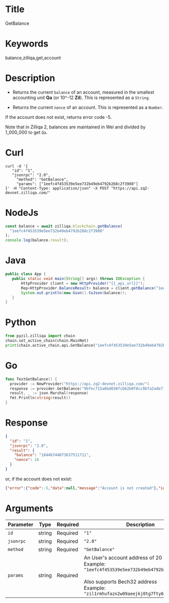 # Title

GetBalance

# Keywords

balance,zilliqa,get,account

# Description

- Returns the current `balance` of an account, measured in the smallest
  accounting unit **Qa** (or 10^-12 **Zil**). This is represented as a
  `String`.

- Returns the current `nonce` of an account. This is represented as a
  `Number`.

If the account does not exist, returns error code -5.

Note that in Zilliqa 2, balances are maintained in Wei and divided by 1_000_000 to get `Qa`.

# Curl

```shell
curl -d '{
   "id": "1",
   "jsonrpc": "2.0",
     "method": "GetBalance",
     "params": ["1eefc4f453539e5ee732b49eb4792b268c2f3908"]
}' -H "Content-Type: application/json" -X POST "https://api.zq2-devnet.zilliqa.com/"
```

# NodeJs

```js
const balance = await zilliqa.blockchain.getBalance(
  "1eefc4f453539e5ee732b49eb4792b268c2f3908"
);
console.log(balance.result);
```

# Java

```java
public class App {
   public static void main(String[] args) throws IOException {
       HttpProvider client = new HttpProvider("{{_api_url}}");
       Rep<HttpProvider.BalanceResult> balance = client.getBalance("1eefc4f453539e5ee732b49eb4792b268c2f3908");
       System.out.println(new Gson().toJson(balance));
   }
}
```

# Python

```python
from pyzil.zilliqa import chain
chain.set_active_chain(chain.MainNet)
print(chain.active_chain.api.GetBalance("1eefc4f453539e5ee732b49eb4792b268c2f3908"))
```

# Go

```go
func TestGetBalance() {
  provider := NewProvider("https://api.zq2-devnet.zilliqa.com/")
  response := provider.GetBalance("9bfec715a6bd658fcb62b0f8cc9bfa2ade71434a")
  result, _ := json.Marshal(response)
  fmt.Println(string(result))
}
```

# Response

```json
{
  "id": "1",
  "jsonrpc": "2.0",
  "result": {
    "balance": "18446744073637511711",
    "nonce": 16
  }
}
```

or, if the account does not exist:

```json
{"error":{"code":-5,"data":null,"message":"Account is not created"},"id":"1","jsonrpc":"2.0"}
```

# Arguments

| Parameter | Type   | Required | Description                                                                                                                                                                                              |
| --------- | ------ | -------- | -------------------------------------------------------------------------------------------------------------------------------------------------------------------------------------------------------- |
| `id`      | string | Required | `"1"`                                                                                                                                                                                                    |
| `jsonrpc` | string | Required | `"2.0"`                                                                                                                                                                                                  |
| `method`  | string | Required | `"GetBalance"`                                                                                                                                                                                           |
| `params`  | string | Required | An User's account address of 20 bytes. <br/> Example: `"1eefc4f453539e5ee732b49eb4792b268c2f3908"` <br/><br/> Also supports Bech32 address <br/> Example: `"zil1rmhufazn2w09aeejkj0tg7fty6xz7wggup2tsh"` |
